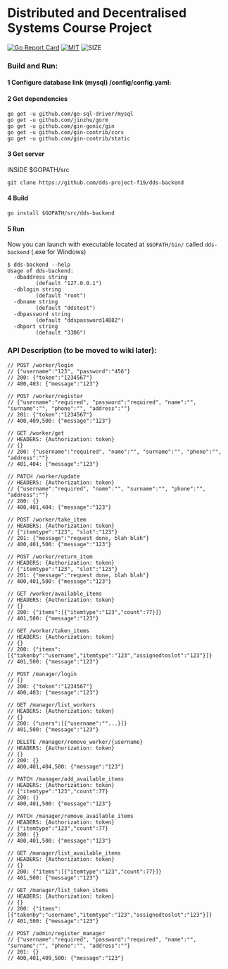 # **Distributed and Decentralised Systems** Course Project
[![Go Report Card](https://goreportcard.com/badge/github.com/dds-project-f19/dds-backend)](https://goreportcard.com/report/github.com/dds-project-f19/dds-backend)
[![MIT](https://img.shields.io/github/license/dds-project-f19/dds-backend)](https://raw.githubusercontent.com/dds-project-f19/dds-backend/master/LICENSE)
![SIZE](https://img.shields.io/github/repo-size/dds-project-f19/dds-backend)

### Build and Run:

#### 1 Configure database link (mysql) /config/config.yaml:

#### 2 Get dependencies

```shell script
go get -u github.com/go-sql-driver/mysql
go get -u github.com/jinzhu/gorm
go get -u github.com/gin-gonic/gin
go get -u github.com/gin-contrib/cors
go get -u github.com/gin-contrib/static

```
#### 3 Get server

INSIDE $GOPATH/src
```shell script
git clone https://github.com/dds-project-f19/dds-backend
```

#### 4 Build

```shell script
go install $GOPATH/src/dds-backend
```

#### 5 Run

Now you can launch with executable located at `$GOPATH/bin/` called `dds-backend` (.exe for Windows)
```shell script
$ dds-backend --help
Usage of dds-backend:
  -dbaddress string
         (default "127.0.0.1")
  -dblogin string
         (default "root")
  -dbname string
         (default "ddstest")
  -dbpassword string
         (default "ddspassword14882")
  -dbport string
         (default "3306")
```


### API Description (to be moved to wiki later):

```golang
// POST /worker/login
// {"username":"123", "password":"456"}
// 200: {"token":"1234567"}
// 400,403: {"message":"123"}

// POST /worker/register
// {"username":"required", "password":"required", "name":"", "surname":"", "phone":"", "address":""}
// 201: {"token":"1234567"}
// 400,409,500: {"message":"123"}

// GET /worker/get
// HEADERS: {Authorization: token}
// {}
// 200: {"username":"required", "name":"", "surname":"", "phone":"", "address":""}
// 401,404: {"message":"123"}

// PATCH /worker/update
// HEADERS: {Authorization: token}
// {"username":"required", "name":"", "surname":"", "phone":"", "address":""}
// 200: {}
// 400,401,404: {"message":"123"}

// POST /worker/take_item
// HEADERS: {Authorization: token}
// {"itemtype":"123", "slot":"123"}
// 201: {"message":"request done, blah blah"}
// 400,401,500: {"message":"123"}

// POST /worker/return_item
// HEADERS: {Authorization: token}
// {"itemtype":"123", "slot":"123"}
// 201: {"message":"request done, blah blah"}
// 400,401,500: {"message":"123"}

// GET /worker/available_items
// HEADERS: {Authorization: token}
// {}
// 200: {"items":[{"itemtype":"123","count":77}]}
// 401,500: {"message":"123"}

// GET /worker/taken_items
// HEADERS: {Authorization: token}
// {}
// 200: {"items":[{"takenby":"username","itemtype":"123","assignedtoslot":"123"}]}
// 401,500: {"message":"123"}

// POST /manager/login
// {}
// 200: {"token":"1234567"}
// 400,403: {"message":"123"}

// GET /manager/list_workers
// HEADERS: {Authorization: token}
// {}
// 200: {"users":[{"username":""...}]}
// 401,500: {"message":"123"}

// DELETE /manager/remove_worker/{username}
// HEADERS: {Authorization: token}
// {}
// 200: {}
// 400,401,404,500: {"message":"123"}

// PATCH /manager/add_available_items
// HEADERS: {Authorization: token}
// {"itemtype":"123","count":77}
// 200: {}
// 400,401,500: {"message":"123"}

// PATCH /manager/remove_available_items
// HEADERS: {Authorization: token}
// {"itemtype":"123","count":77}
// 200: {}
// 400,401,500: {"message":"123"}

// GET /manager/list_available_items
// HEADERS: {Authorization: token}
// {}
// 200: {"items":[{"itemtype":"123","count":77}]}
// 401,500: {"message":"123"}

// GET /manager/list_taken_items
// HEADERS: {Authorization: token}
// {}
// 200: {"items":[{"takenby":"username","itemtype":"123","assignedtoslot":"123"}]}
// 401,500: {"message":"123"}

// POST /admin/register_manager
// {"username":"required", "password":"required", "name":"", "surname":"", "phone":"", "address":""}
// 201: {}
// 400,401,409,500: {"message":"123"}
```
